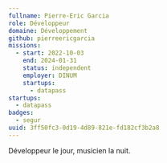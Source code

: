 ```yaml
---
fullname: Pierre-Eric Garcia
role: Développeur
domaine: Développement
github: pierreericgarcia
missions:
  - start: 2022-10-03
    end: 2024-01-31
    status: independent
    employer: DINUM
    startups:
      - datapass
startups:
  - datapass
badges:
  - segur
uuid: 3ff50fc3-0d19-4d89-821e-fd182cf3b2a8
---
```

Développeur le jour, musicien la nuit.